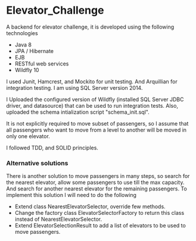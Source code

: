 # Elevator_Challenge

A backend for elevator challenge, it is developed using the following technologies

- Java 8
- JPA / Hibernate
- EJB
- RESTful web services
- Wildfly 10
 
I used Junit, Hamcrest, and Mockito for unit testing. And Arquillian for integration testing.
I am using SQL Server version 2014.

I Uploaded the configured version of Wildfly (installed SQL Server JDBC driver, and datasource) that can be used to run integration tests. Also, uploaded the schema intialization script "schema_init.sql".

It is not explicitly required to move subset of passengers, so I assume that all passengers who want to move from a level to another will be moved in only one elevator.

I followed TDD, and SOLID principles.

### Alternative solutions

There is another solution to move passengers in many steps, so search for the nearest elevator, allow some passengers to use till the max capacity. And search for another nearest elevator for the remaining passengers.
To implement this solution I will need to do the following 

- Extend class NearestElevatorSelector, override few methods. 
- Change the factory class ElevatorSelectorFactory to return this class instead of NearestElevatorSelector.
- Extend ElevatorSelectionResult to add a list of elevators to be used to move passengers.






